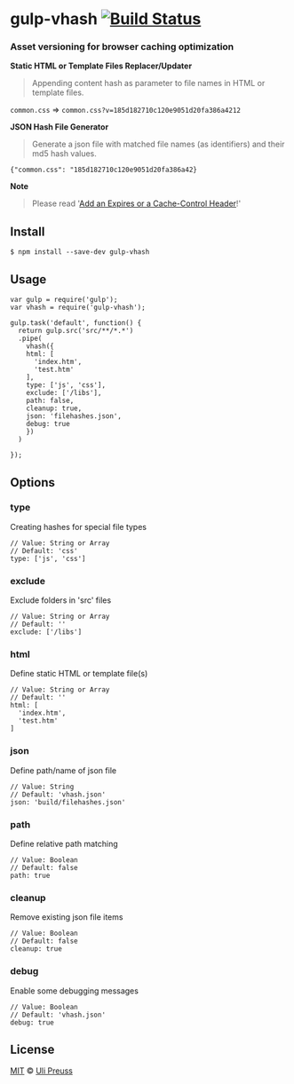 # gulp-vhash [![Build Status](https://travis-ci.org/up/gulp-vhash.svg?branch=master)](https://travis-ci.org/up/gulp-vhash)

### Asset versioning for browser caching optimization

**Static HTML or Template Files Replacer/Updater**        
> Appending content hash as parameter to file names in HTML or template files.
>     
`common.css` => `common.css?v=185d182710c120e9051d20fa386a4212`

**JSON Hash File Generator** 

> Generate a json file with matched file names (as identifiers) and their md5 hash values. 
>        
`{"common.css": "185d182710c120e9051d20fa386a42}`

**Note**        
> Please read '[Add an Expires or a Cache-Control Header](http://developer.yahoo.com/performance/rules.html#expires)!'


## Install

```
$ npm install --save-dev gulp-vhash
```


## Usage

```
var gulp = require('gulp');
var vhash = require('gulp-vhash');

gulp.task('default', function() {
  return gulp.src('src/**/*.*')
  .pipe(
    vhash({ 
    html: [
      'index.htm', 
      'test.htm'
    ],
    type: ['js', 'css'],
    exclude: ['/libs'],
    path: false,
    cleanup: true,
    json: 'filehashes.json',
    debug: true
    })
  )
  
});
```

## Options

### type
Creating hashes for special file types
    
    // Value: String or Array
    // Default: 'css'
    type: ['js', 'css']

### exclude
Exclude folders in 'src' files

    // Value: String or Array
    // Default: ''
    exclude: ['/libs']
    
### html
Define static HTML or template file(s)

    // Value: String or Array
    // Default: ''
    html: [
      'index.htm', 
      'test.htm'
    ]

### json
Define path/name of json file

    // Value: String
    // Default: 'vhash.json'
    json: 'build/filehashes.json'

### path
Define relative path matching

    // Value: Boolean
    // Default: false
    path: true
    
### cleanup
Remove existing json file items

    // Value: Boolean
    // Default: false
    cleanup: true

### debug
Enable some debugging messages

    // Value: Boolean
    // Default: 'vhash.json'
    debug: true


## License

[MIT](http://opensource.org/licenses/MIT) © [Uli Preuss](http://ulipreuss.eu)

